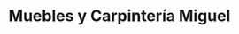 ---
title: "Muebles y Carpintería Miguel"
url: /huetor-tajar/muebles-y-carpinteria-miguel/
shop: Möbel
---